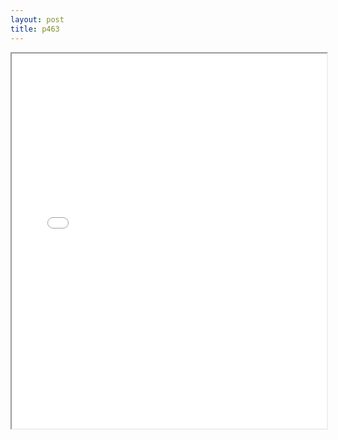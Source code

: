 ```yaml
---
layout: post
title: p463
---
```


<div class="pdf-container">
<iframe src="/ea/assets/pdfs/pubs.n.ins/p463.pdf" height="600" width="100%" allowFullScreen="true"></iframe>
</div>

